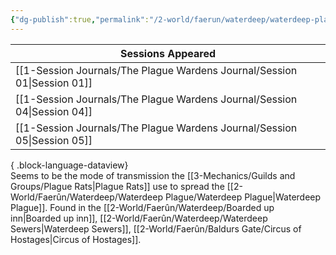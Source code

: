 ```yaml
---
{"dg-publish":true,"permalink":"/2-world/faerun/waterdeep/waterdeep-plague/black-goo/","created":"2025-02-22T18:32:55.431-05:00","updated":"2025-02-25T21:42:27.104-05:00"}
---
```


| Sessions Appeared                                                           |
| --------------------------------------------------------------------------- |
| [[1-Session Journals/The Plague Wardens Journal/Session 01\|Session 01]] |
| [[1-Session Journals/The Plague Wardens Journal/Session 04\|Session 04]] |
| [[1-Session Journals/The Plague Wardens Journal/Session 05\|Session 05]] |

{ .block-language-dataview}
<br>
Seems to be the mode of transmission the [[3-Mechanics/Guilds and Groups/Plague Rats\|Plague Rats]] use to spread the [[2-World/Faerûn/Waterdeep/Waterdeep Plague/Waterdeep Plague\|Waterdeep Plague]]. Found in the [[2-World/Faerûn/Waterdeep/Boarded up inn\|Boarded up inn]], [[2-World/Faerûn/Waterdeep/Waterdeep Sewers\|Waterdeep Sewers]], [[2-World/Faerûn/Baldurs Gate/Circus of Hostages\|Circus of Hostages]].
